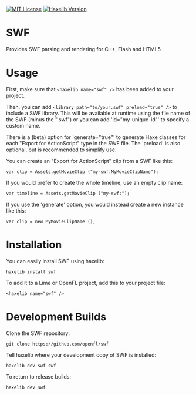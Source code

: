 [![MIT License](https://img.shields.io/badge/license-MIT-blue.svg?style=flat)](LICENSE.md) [![Haxelib Version](https://img.shields.io/github/tag/openfl/swf.svg?style=flat&label=haxelib)](http://lib.haxe.org/p/swf)

SWF
===

Provides SWF parsing and rendering for C++, Flash and HTML5


Usage
=====

First, make sure that `<haxelib name="swf" />` has been added to your project.

Then, you can add `<library path="to/your.swf" preload="true" />` to include a SWF library. This will be available at runtime using the file name of the SWF (minus the ".swf") or you can add 'id="my-unique-id"' to specify a custom name.

There is a (beta) option for 'generate="true"' to generate Haxe classes for each "Export for ActionScript" type in the SWF file. The 'preload' is also optional, but is recommended to simplify use.

You can create an "Export for ActionScript" clip from a SWF like this:

    var clip = Assets.getMovieClip ("my-swf:MyMovieClipName");

If you would prefer to create the whole timeline, use an empty clip name:

    var timeline = Assets.getMovieClip ("my-swf:");

If you use the 'generate' option, you would instead create a new instance like this:

    var clip = new MyMovieClipName ();


Installation
============

You can easily install SWF using haxelib:

    haxelib install swf

To add it to a Lime or OpenFL project, add this to your project file:

    <haxelib name="swf" />


Development Builds
==================

Clone the SWF repository:

    git clone https://github.com/openfl/swf

Tell haxelib where your development copy of SWF is installed:

    haxelib dev swf swf

To return to release builds:

    haxelib dev swf
